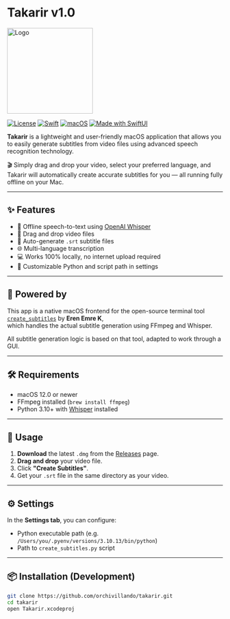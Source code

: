 # Takarir v1.0

<img src="[images/logo.png](https://private-user-images.githubusercontent.com/141236550/440423210-dea21954-6852-45a7-8d06-9fd537aed122.png?jwt=eyJhbGciOiJIUzI1NiIsInR5cCI6IkpXVCJ9.eyJpc3MiOiJnaXRodWIuY29tIiwiYXVkIjoicmF3LmdpdGh1YnVzZXJjb250ZW50LmNvbSIsImtleSI6ImtleTUiLCJleHAiOjE3NDY0NTgzMjMsIm5iZiI6MTc0NjQ1ODAyMywicGF0aCI6Ii8xNDEyMzY1NTAvNDQwNDIzMjEwLWRlYTIxOTU0LTY4NTItNDVhNy04ZDA2LTlmZDUzN2FlZDEyMi5wbmc_WC1BbXotQWxnb3JpdGhtPUFXUzQtSE1BQy1TSEEyNTYmWC1BbXotQ3JlZGVudGlhbD1BS0lBVkNPRFlMU0E1M1BRSzRaQSUyRjIwMjUwNTA1JTJGdXMtZWFzdC0xJTJGczMlMkZhd3M0X3JlcXVlc3QmWC1BbXotRGF0ZT0yMDI1MDUwNVQxNTEzNDNaJlgtQW16LUV4cGlyZXM9MzAwJlgtQW16LVNpZ25hdHVyZT02MjExYTE2MTEwOWM4MjRhZTIzYTQ1ZWJhNTg1MTIzYTBlMGVjNjFjMGU1MjUzZTI3ZmJkYjA2OWY0ZjRiMjU0JlgtQW16LVNpZ25lZEhlYWRlcnM9aG9zdCJ9.8T1e29v45bCvmJ287ugUJzqtK6ebLoxnPPuSFQkQTGA)" alt="Logo" width="200"/>

[![License](https://img.shields.io/github/license/orchivillando/takarir)](LICENSE)
[![Swift](https://img.shields.io/badge/Swift-5.0+-orange.svg)](https://swift.org)
[![macOS](https://img.shields.io/badge/Platform-macOS-lightgrey)](https://www.apple.com/macos/)
[![Made with SwiftUI](https://img.shields.io/badge/UI-SwiftUI-blue)](https://developer.apple.com/xcode/swiftui/)

**Takarir** is a lightweight and user-friendly macOS application that allows you to easily generate subtitles from video files using advanced speech recognition technology.

🎬 Simply drag and drop your video, select your preferred language, and Takarir will automatically create accurate subtitles for you — all running fully offline on your Mac.

---

## ✨ Features

- 🎤 Offline speech-to-text using [OpenAI Whisper](https://github.com/openai/whisper)
- 📼 Drag and drop video files
- 📜 Auto-generate `.srt` subtitle files
- 🌐 Multi-language transcription
- 💻 Works 100% locally, no internet upload required
- 🔧 Customizable Python and script path in settings

---

## 🔧 Powered by

This app is a native macOS frontend for the open-source terminal tool  
[`create_subtitles`](https://github.com/ErenEmreK/create_subtitles) by **Eren Emre K**,  
which handles the actual subtitle generation using FFmpeg and Whisper.

All subtitle generation logic is based on that tool, adapted to work through a GUI.

---

## 🛠️ Requirements

- macOS 12.0 or newer
- FFmpeg installed (`brew install ffmpeg`)
- Python 3.10+ with [Whisper](https://github.com/openai/whisper) installed

---

## 🚀 Usage

1. **Download** the latest `.dmg` from the [Releases](https://github.com/orchivillando/takarir/releases) page.
2. **Drag and drop** your video file.
3. Click **"Create Subtitles"**.
4. Get your `.srt` file in the same directory as your video.

---

## ⚙️ Settings

In the **Settings tab**, you can configure:
- Python executable path (e.g. `/Users/you/.pyenv/versions/3.10.13/bin/python`)
- Path to `create_subtitles.py` script

---

## 📦 Installation (Development)

```bash
git clone https://github.com/orchivillando/takarir.git
cd takarir
open Takarir.xcodeproj
